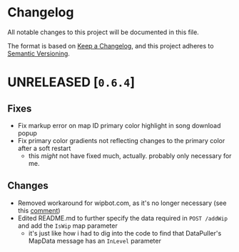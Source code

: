 # Changelog

All notable changes to this project will be documented in this file.

The format is based on [Keep a Changelog](https://keepachangelog.com/en/1.1.0/),
and this project adheres to [Semantic Versioning](https://semver.org/spec/v2.0.0.html).

# UNRELEASED [`0.6.4`]

## Fixes
- Fix markup error on map ID primary color highlight in song download popup
- Fix primary color gradients not reflecting changes to the primary color after a soft restart
    - this *might* not have fixed much, actually. probably only necessary for me.

## Changes
- Removed workaround for wipbot.com, as it's no longer necessary (see this [comment](https://github.com/Danielduel/wipbot-website/issues/1#issuecomment-3215786715))
- Edited README.md to further specify the data required in `POST /addWip` and add the `IsWip` map parameter
    - it's just like how i had to dig into the code to find that DataPuller's MapData message has an `InLevel` parameter